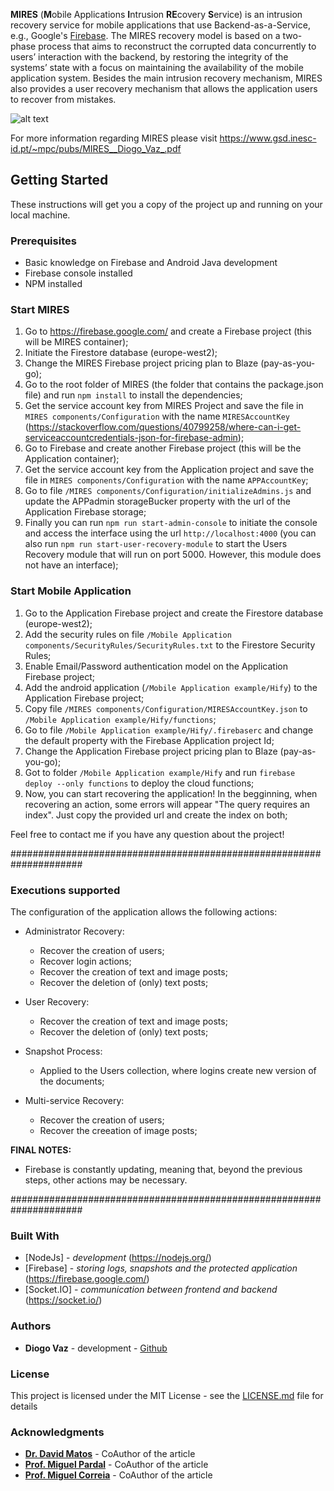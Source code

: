 **MIRES** (**M**obile Applications **I**ntrusion **RE**covery **S**ervice) is an intrusion recovery service for mobile applications that use Backend-as-a-Service, e.g., Google's [Firebase](https://firebase.google.com/). The MIRES recovery model is based on a two-phase process that aims to reconstruct the corrupted data concurrently to users’ interaction with the backend, by
restoring the integrity of the systems’ state with a focus on maintaining the availability of the mobile application system. Besides the main intrusion recovery mechanism, MIRES also provides a user
recovery mechanism that allows the application users to recover from mistakes.

![alt text](https://github.com/inesc-id/MIRESPrototype/blob/master/MIRES%20service/MIRES_architecture.png?raw=true)

For more information regarding MIRES please visit https://www.gsd.inesc-id.pt/~mpc/pubs/MIRES__Diogo_Vaz_.pdf


## Getting Started

These instructions will get you a copy of the project up and running on your local machine.


### Prerequisites

- Basic knowledge on Firebase and Android Java development
- Firebase console installed
- NPM installed


### Start MIRES

1. Go to https://firebase.google.com/ and create a Firebase project (this will be MIRES container);
2. Initiate the Firestore database (europe-west2);
3. Change the MIRES Firebase project pricing plan to Blaze (pay-as-you-go);
4. Go to the root folder of MIRES (the folder that contains the package.json file) and run ```npm install``` to install the dependencies;
5. Get the service account key from MIRES Project and save the file in ```MIRES components/Configuration``` with the name ```MIRESAccountKey``` (https://stackoverflow.com/questions/40799258/where-can-i-get-serviceaccountcredentials-json-for-firebase-admin);
6. Go to Firebase and create another Firebase project (this will be the Application container);
7. Get the service account key from the Application project and save the file in ```MIRES components/Configuration``` with the name ```APPAccountKey```;
8. Go to file ```/MIRES components/Configuration/initializeAdmins.js``` and update the APPadmin storageBucker property with the url of the Application Firebase storage;
9. Finally you can run ```npm run start-admin-console``` to initiate the console and access the interface using the url ```http://localhost:4000``` (you can also run ```npm run start-user-recovery-module``` to start the Users Recovery module that will run on port 5000. However, this module does not have an interface);


### Start Mobile Application

1. Go to the Application Firebase project and create the Firestore database (europe-west2);
2. Add the security rules on file ```/Mobile Application components/SecurityRules/SecurityRules.txt``` to the Firestore Security Rules;
3. Enable Email/Password authentication model on the Application Firebase project;
4. Add the android application (```/Mobile Application example/Hify```) to the Application Firebase project;
5. Copy file ```/MIRES components/Configuration/MIRESAccountKey.json``` to ```/Mobile Application example/Hify/functions```;
6. Go to file ```/Mobile Application example/Hify/.firebaserc``` and change the default property with the Firebase Application project Id;
7. Change the Application Firebase project pricing plan to Blaze (pay-as-you-go);
7. Got to folder ```/Mobile Application example/Hify``` and run ```firebase deploy --only functions``` to deploy the cloud functions;
8. Now, you can start recovering the application! In the begginning, when recovering an action, some errors will appear "The query requires an index". Just copy the provided url and create the index on both;

Feel free to contact me if you have any question about the project! 

#####################################################################

### Executions supported

The configuration of the application allows the following actions:

- Administrator Recovery:
  - Recover the creation of users;
  - Recover login actions;
  - Recover the creation of text and image posts;
  - Recover the deletion of (only) text posts;

- User Recovery:
  - Recover the creation of text and image posts;
  - Recover the deletion of (only) text posts;

- Snapshot Process:
  - Applied to the Users collection, where logins create new version of the documents;

- Multi-service Recovery:
  - Recover the creation of users;
  - Recover the creeation of image posts;


**FINAL NOTES:** 
- Firebase is constantly updating, meaning that, beyond the previous steps, other actions may be necessary.


#####################################################################

### Built With

* [NodeJs] - *development* (https://nodejs.org/)
* [Firebase] - *storing logs, snapshots and the protected application* (https://firebase.google.com/)
* [Socket.IO] - *communication between frontend and backend* (https://socket.io/)


### Authors

* **Diogo Vaz** - development - [Github](https://github.com/diogolvaz)


### License

This project is licensed under the MIT License - see the [LICENSE.md](LICENSE.md) file for details


### Acknowledgments

* **[Dr. David Matos](https://github.com/davidmatos)** - CoAuthor of the article
* **[Prof. Miguel Pardal](https://github.com/miguelpardal)** - CoAuthor of the article
* **[Prof. Miguel Correia](https://github.com/mpcorreia)** - CoAuthor of the article


